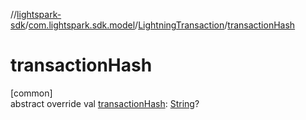 //[lightspark-sdk](../../../index.md)/[com.lightspark.sdk.model](../index.md)/[LightningTransaction](index.md)/[transactionHash](transaction-hash.md)

# transactionHash

[common]\
abstract override val [transactionHash](transaction-hash.md): [String](https://kotlinlang.org/api/latest/jvm/stdlib/kotlin/-string/index.html)?
